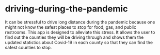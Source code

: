 # driving-during-the-pandemic
It can be stressful to drive long distance during the pandemic because one might not know the safest places to stop for food, gas, and public restrooms. This app is designed to alleviate this stress. It allows the user to find out the counties they will be driving through and shows them the updated statistics about Covid-19 in each county so that they can find the safest counties to stop.
